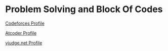 <h1>Problem Solving and Block Of Codes</h1>

[Codeforces Profile](https://codeforces.com/profile/Ahmed_Sayed-)

[Atcoder Profile](https://atcoder.jp/users/AhmedSayed)

[vjudge.net Profile](https://vjudge.net/user/Ahmed_SA)
